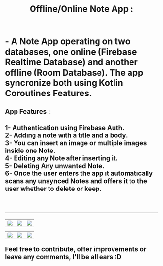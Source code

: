 <h1 align = "center" >Offline/Online Note App : <h1/>
<br>
- A Note App operating on two databases, one online (Firebase Realtime Database)
 and another offline (Room Database). The app syncronize both using Kotlin Coroutines Features. 
 

<h2>App Features :<h2/>
1- Authentication using Firebase Auth. <br>
2- Adding a note with a title and a body. <br>
3- You can insert an image or multiple images inside one Note. <br>
4- Editing any Note after inserting it. <br>
5- Deleting Any unwanted Note. <br>
6- Once the user enters the app it automatically scans any unsynced Notes and offers it to the user whether to delete or keep.  <br>


<br> <hr>
<table align="center">
  <tr>
    <td> 
      <img src ="https://user-images.githubusercontent.com/54005330/222494067-f30b1c0b-a7a0-494d-8fe6-f52602d59f4d.PNG"/>
    </td>
    <td>
      <img src ="https://user-images.githubusercontent.com/54005330/222494235-a5d3d5d2-3399-40f5-8b96-26b57c48ad1a.png"/>
    </td>
    <td>
      <img src ="https://user-images.githubusercontent.com/54005330/222494322-5bc64603-5e2f-413b-9b75-3a86e8912817.PNG"/>
    </td>
  </tr>

</table>

<table align="center">
  <tr>
    <td> 
      <img src ="https://user-images.githubusercontent.com/54005330/222494455-dd7a2f87-dd9f-4bf0-8fc9-1e53cc8555b9.PNG"/>
    </td>
    <td>
      <img src ="https://user-images.githubusercontent.com/54005330/222494560-ffd8c394-b199-4269-839d-bf5f6968c2d7.PNG"/>
    </td>
    <td>
      <img src ="https://user-images.githubusercontent.com/54005330/222494624-e5aedfcb-488e-4866-bc4a-e0a55d1edb95.PNG"/>
    </td>
  </tr>

</table>

Feel free to contribute, offer improvements or leave any comments, I'll be all ears :D
